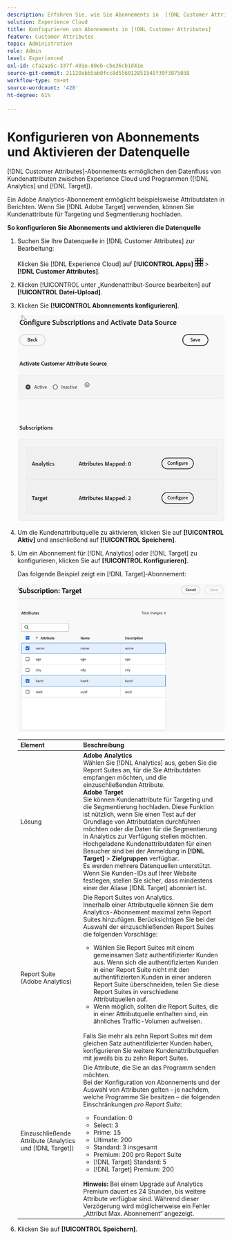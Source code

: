 ```yaml
---
description: Erfahren Sie, wie Sie Abonnements in  [!DNL Customer Attributes]  für Analytics und Target konfigurieren und eine Datenquelle aktivieren.
solution: Experience Cloud
title: Konfigurieren von Abonnements in [!DNL Customer Attributes]
feature: Customer Attributes
topic: Administration
role: Admin
level: Experienced
exl-id: cfa2aa5c-337f-401e-80eb-cbe36cb1d41e
source-git-commit: 21120abb5ab0fcc8d556012851548f39f3875038
workflow-type: tm+mt
source-wordcount: '428'
ht-degree: 61%

---
```


# Konfigurieren von Abonnements und Aktivieren der Datenquelle

[!DNL Customer Attributes]-Abonnements ermöglichen den Datenfluss von Kundenattributen zwischen Experience Cloud und Programmen ([!DNL Analytics] und [!DNL Target]).

Ein Adobe Analytics-Abonnement ermöglicht beispielsweise Attributdaten in Berichten. Wenn Sie [!DNL Adobe Target] verwenden, können Sie Kundenattribute für Targeting und Segmentierung hochladen.

**So konfigurieren Sie Abonnements und aktivieren die Datenquelle**

1. Suchen Sie Ihre Datenquelle in [!DNL Customer Attributes] zur Bearbeitung:

   Klicken Sie [!DNL Experience Cloud] auf **[!UICONTROL Apps]** ![menu](assets/menu-icon.png) > **[!DNL Customer Attributes]**.

1. Klicken [!UICONTROL  unter „Kundenattribut-Source bearbeiten] auf **[!UICONTROL Datei-Upload]**.

1. Klicken Sie **[!UICONTROL Abonnements konfigurieren]**.

   ![Konfigurieren von Abonnements in Experience Cloud](assets/configure-subscriptions.png)

1. Um die Kundenattributquelle zu aktivieren, klicken Sie auf **[!UICONTROL Aktiv]** und anschließend auf **[!UICONTROL Speichern]**.

1. Um ein Abonnement für [!DNL Analytics] oder [!DNL Target] zu konfigurieren, klicken Sie auf **[!UICONTROL Konfigurieren]**.

   Das folgende Beispiel zeigt ein [!DNL Target]-Abonnement:

   ![Ergebnis des Schritts](assets/subscription-target.png)

   | Element | Beschreibung |
   |--- |--- |
   | Lösung | **Adobe Analytics**<br> Wählen Sie [!DNL Analytics] aus, geben Sie die Report Suites an, für die Sie Attributdaten empfangen möchten, und die einzuschließenden Attribute.<br>**Adobe Target**<br> Sie können Kundenattribute für Targeting und die Segmentierung hochladen. Diese Funktion ist nützlich, wenn Sie einen Test auf der Grundlage von Attributdaten durchführen möchten oder die Daten für die Segmentierung in Analytics zur Verfügung stellen möchten.<br>Hochgeladene Kundenattributdaten für einen Besucher sind bei der Anmeldung in **[!DNL Target]** > **Zielgruppen** verfügbar.<br>Es werden mehrere Datenquellen unterstützt. Wenn Sie Kunden-IDs auf Ihrer Website festlegen, stellen Sie sicher, dass mindestens einer der Aliase [!DNL Target] abonniert ist. |
   | Report Suite (Adobe Analytics) | Die Report Suites von Analytics.<br>Innerhalb einer Attributquelle können Sie dem Analytics-Abonnement maximal zehn Report Suites hinzufügen. Berücksichtigen Sie bei der Auswahl der einzuschließenden Report Suites die folgenden Vorschläge:<ul><li>Wählen Sie Report Suites mit einem gemeinsamen Satz authentifizierter Kunden aus. Wenn sich die authentifizierten Kunden in einer Report Suite nicht mit den authentifizierten Kunden in einer anderen Report Suite überschneiden, teilen Sie diese Report Suites in verschiedene Attributquellen auf.</li><li>Wenn möglich, sollten die Report Suites, die in einer Attributquelle enthalten sind, ein ähnliches Traffic-Volumen aufweisen.</li></ul><br>Falls Sie mehr als zehn Report Suites mit dem gleichen Satz authentifizierter Kunden haben, konfigurieren Sie weitere Kundenattributquellen mit jeweils bis zu zehn Report Suites. |
   | Einzuschließende Attribute (Analytics und [!DNL Target]) | Die Attribute, die Sie an das Programm senden möchten. <br>Bei der Konfiguration von Abonnements und der Auswahl von Attributen gelten – je nachdem, welche Programme Sie besitzen – die folgenden Einschränkungen _pro Report Suite_:<ul><li>Foundation: 0</li><li>Select: 3</li><li>Prime: 15</li><li>Ultimate: 200</li><li>Standard: 3 insgesamt</li><li>Premium: 200 pro Report Suite</li><li>[!DNL Target] Standard: 5</li><li>[!DNL Target] Premium: 200</li></ul><br>**Hinweis:** Bei einem Upgrade auf Analytics Premium dauert es 24 Stunden, bis weitere Attribute verfügbar sind. Während dieser Verzögerung wird möglicherweise ein Fehler „Attribut Max. Abonnement“ angezeigt. |

1. Klicken Sie auf **[!UICONTROL Speichern]**.
